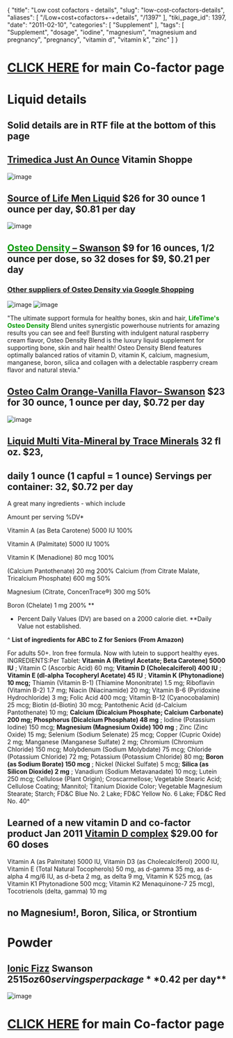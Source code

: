 {
    "title": "Low cost cofactors - details",
    "slug": "low-cost-cofactors-details",
    "aliases": [
        "/Low+cost+cofactors+-+details",
        "/1397"
    ],
    "tiki_page_id": 1397,
    "date": "2011-02-10",
    "categories": [
        "Supplement"
    ],
    "tags": [
        "Supplement",
        "dosage",
        "iodine",
        "magnesium",
        "magnesium and pregnancy",
        "pregnancy",
        "vitamin d",
        "vitamin k",
        "zinc"
    ]
}


# [CLICK HERE](/tags/click-here.html) for main Co-factor page

# Liquid details

## Solid details are in RTF file at the bottom of this page

## [Trimedica Just An Ounce](http://www.vitaminshoppe.com/store/en/browse/sku_detail.jsp?id=TP-2017&sourceType=cs&source=FG&cm_mmc=Shopping%20Engines-_-googleproduct-_-Just%20An%20Ounce%20Calcium%20Magnesium%20-%2016%20Ounces%20Liquid%20-%20Vitamin%20K-_-TP-2017&ci_src=14110944&ci_sku=TP-2017) Vitamin Shoppe

<img src="https://d378j1rmrlek7x.cloudfront.net/attachments/png/trimedica.png" alt="image">

## [Source of Life Men Liquid](http://www.4allvitamins.com/product_info.php?products_id=1186&product_configuration_id=1544&referrer=google%20) $26 for 30 ounce  1 ounce per day, $0.81 per day

<img src="https://d378j1rmrlek7x.cloudfront.net/attachments/png/mens.png" alt="image">

## [<span style="color:#090;">Osteo Density</span> – Swanson](http://www.swansonvitamins.com/LFT006/ItemDetail?n=0)  $9 for 16 ounces, 1/2 ounce per dose, so 32 doses for $9, $0.21 per day

### [Other suppliers of Osteo Density via Google Shopping](http://www.google.com/products/catalog?hl=en&biw=1103&bih=439&q=%22osteo+density%22+liquid&um=1&ie=UTF-8&cid=14284603075173101785&ei=I8kdTcjWFYy8sQP5naTcAg&sa=X&oi=product_catalog_result&ct=result&resnum=1&ved=0CDgQ8wIwAA#)

<img src="https://d378j1rmrlek7x.cloudfront.net/attachments/png/osteodensity.png" alt="image">
<img src="https://d378j1rmrlek7x.cloudfront.net/attachments/png/osteo-density-2.png" alt="image">

"The ultimate support formula for healthy bones, skin and hair,   **<span style="color:#090;">LifeTime's Osteo Density</span>**  Blend unites synergistic powerhouse nutrients for amazing results you can see and feel! Bursting with indulgent natural raspberry cream flavor, Osteo Density Blend is the luxury liquid supplement for supporting bone, skin and hair health! Osteo Density Blend features optimally balanced ratios of vitamin D, vitamin K, calcium, magnesium, manganese, boron, silica and collagen with a delectable raspberry cream flavor and natural stevia."

## [Osteo Calm Orange-Vanilla Flavor– Swanson](http://www.swansonvitamins.com/NVT009/ItemDetail?n=765+4294959867)  $23 for 30 ounce, 1 ounce per day, $0.72 per day

<img src="https://d378j1rmrlek7x.cloudfront.net/attachments/png/osteo.png" alt="image">

## [Liquid Multi Vita-Mineral by Trace Minerals](http://www.911healthshop.com/vita-mineral-trace.html?mr:trackingCode=75CC9817-FA81-DE11-9973-0019B9C2BEFD&mr:referralID=NA) 32 fl oz. $23,

## daily 1 ounce (1 capful = 1 ounce) Servings per container: 32, $0.72 per day

A great many ingredients - which include

Amount per serving %DV*

Vitamin A (as Beta Carotene) 5000 IU 100% 

Vitamin A (Palmitate) 5000 IU 100% 

Vitamin K (Menadione) 80 mcg 100% 

(Calcium Pantothenate) 20 mg 200% Calcium (from Citrate Malate, Tricalcium Phosphate) 600 mg 50% 

Magnesium (Citrate, ConcenTrace®) 300 mg 50% 

Boron (Chelate) 1 mg 200% ** 

* Percent Daily Values (DV) are based on a 2000 calorie diet. **Daily Value not established.

^ **List of ingredients  for ABC to Z for Seniors (From Amazon)** 

For adults 50+. Iron free formula. Now with lutein to support healthy eyes. INGREDIENTS:Per Tablet:  **Vitamin A (Retinyl Acetate; Beta Carotene) 5000 IU** ; Vitamin C (Ascorbic Acid) 60 mg;  **Vitamin D (Cholecalciferol) 400 IU** ;  **Vitamin E (dl-alpha Tocopheryl Acetate) 45 IU** ;  **Vitamin K (Phytonadione) 10 mcg;**  Thiamin (Vitamin B-1) (Thiamine Mononitrate) 1.5 mg; Riboflavin (Vitamin B-2) 1.7 mg; Niacin (Niacinamide) 20 mg; Vitamin B-6 (Pyridoxine Hydrochloride) 3 mg; Folic Acid 400 mcg; Vitamin B-12 (Cyanocobalamin) 25 mcg; Biotin (d-Biotin) 30 mcg; Pantothenic Acid (d-Calcium Pantothenate) 10 mg;  **Calcium (Dicalcium Phosphate; Calcium Carbonate) 200 mg; Phosphorus (Dicalcium Phosphate) 48 mg** ; Iodine (Potassium Iodine) 150 mcg;  **Magnesium (Magnesium Oxide) 100 mg** ; Zinc (Zinc Oxide) 15 mg; Selenium (Sodium Selenate) 25 mcg; Copper (Cupric Oxide) 2 mg; Manganese (Manganese Sulfate) 2 mg; Chromium (Chromium Chloride) 150 mcg; Molybdenum (Sodium Molybdate) 75 mcg; Chloride (Potassium Chloride) 72 mg; Potassium (Potassium Chloride) 80 mg;  **Boron (as Sodium Borate) 150 mcg** ; Nickel (Nickel Sulfate) 5 mcg;  **Silica (as Silicon Dioxide) 2 mg** ; Vanadium (Sodium Metavanadate) 10 mcg; Lutein 250 mcg; Cellulose (Plant Origin); Croscarmellose; Vegetable Stearic Acid; Cellulose Coating; Mannitol; Titanium Dioxide Color; Vegetable Magnesium Stearate; Starch; FD&C Blue No. 2 Lake; FD&C Yellow No. 6 Lake; FD&C Red No. 40^

## Learned of a new vitamin D and co-factor product Jan 2011  [Vitamin D complex](http://ecohealthwellness.ehealthpro.com/index.php/vitamin-d-complex-60-capsules.html) $29.00 for 60 doses

Vitamin A (as Palmitate) 5000 IU, Vitamin D3 (as Cholecalciferol) 2000 IU, Vitamin E (Total Natural Tocopherols) 50 mg, as d-gamma 35 mg, as d-alpha 4 mg/6 IU, as d-beta 2 mg, as delta 9 mg, Vitamin K 525 mcg, (as Vitamin K1 Phytonadione 500 mcg; Vitamin K2 Menaquinone-7 25 mcg), Tocotrienols (delta, gamma) 10 mg

## no Magnesium!, Boron, Silica, or Strontium

# Powder

## [Ionic Fizz](http://www.swansonvitamins.com/PEL003/ItemDetail?n=765+4294959665) Swanson $25  15 oz  60 servings per package  **$0.42 per day** 

<img src="https://d378j1rmrlek7x.cloudfront.net/attachments/png/ionic-fizz.png" alt="image">

# [CLICK HERE](/tags/click-here.html) for main Co-factor page